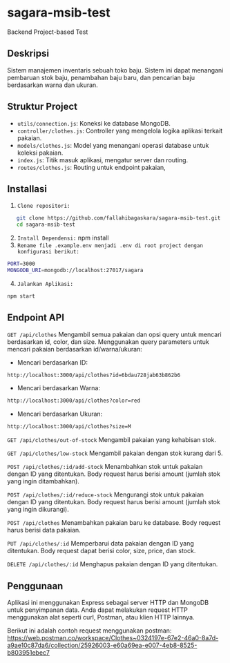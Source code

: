 # sagara-msib-test

Backend Project-based Test

## **Deskripsi**
Sistem manajemen inventaris sebuah toko baju. Sistem ini dapat menangani pembaruan stok baju, penambahan baju baru, dan pencarian baju berdasarkan warna dan ukuran.

## **Struktur Project**
- `utils/connection.js`: Koneksi ke database MongoDB.
- `controller/clothes.js`: Controller yang mengelola logika aplikasi terkait pakaian.
- `models/clothes.js`: Model yang menangani operasi database untuk koleksi pakaian.
- `index.js`: Titik masuk aplikasi, mengatur server dan routing.
- `routes/clothes.js`: Routing untuk endpoint pakaian,

## **Installasi**
1. `Clone repositori:`
```bash
   git clone https://github.com/fallahibagaskara/sagara-msib-test.git
   cd sagara-msib-test
   ```
2.  `Install Dependensi:`
npm install
3. `Rename file .example.env menjadi .env di root project dengan konfigurasi berikut:`
```bash 
PORT=3000
MONGODB_URI=mongodb://localhost:27017/sagara
```
4. `Jalankan Aplikasi:`
```bash 
npm start
```

## **Endpoint API**
`GET /api/clothes`
Mengambil semua pakaian dan opsi query untuk mencari berdasarkan id, color, dan size.
Menggunakan query parameters untuk mencari pakaian berdasarkan id/warna/ukuran:
- Mencari berdasarkan ID: 
```bash 
http://localhost:3000/api/clothes?id=6bdau728jab63b862b6
```
- Mencari berdasarkan Warna: 
```bash 
http://localhost:3000/api/clothes?color=red
```
- Mencari berdasarkan Ukuran: 
```bash 
http://localhost:3000/api/clothes?size=M
```

`GET /api/clothes/out-of-stock`
Mengambil pakaian yang kehabisan stok.

`GET /api/clothes/low-stock`
Mengambil pakaian dengan stok kurang dari 5.

`POST /api/clothes/:id/add-stock`
Menambahkan stok untuk pakaian dengan ID yang ditentukan. Body request harus berisi amount (jumlah stok yang ingin ditambahkan).

`POST /api/clothes/:id/reduce-stock`
Mengurangi stok untuk pakaian dengan ID yang ditentukan. Body request harus berisi amount (jumlah stok yang ingin dikurangi).

`POST /api/clothes`
Menambahkan pakaian baru ke database. Body request harus berisi data pakaian.

`PUT /api/clothes/:id`
Memperbarui data pakaian dengan ID yang ditentukan. Body request dapat berisi color, size, price, dan stock.

`DELETE /api/clothes/:id`
Menghapus pakaian dengan ID yang ditentukan.

## **Penggunaan**
Aplikasi ini menggunakan Express sebagai server HTTP dan MongoDB untuk penyimpanan data. Anda dapat melakukan request HTTP menggunakan alat seperti curl, Postman, atau klien HTTP lainnya.

Berikut ini adalah contoh request menggunakan postman: 
https://web.postman.co/workspace/Clothes~0324197e-67e2-46a0-8a7d-a9ae10c87da6/collection/25926003-e60a69ea-e007-4eb8-8525-b803951ebec7
